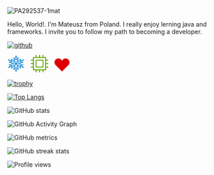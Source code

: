 
![PA292537-1mat](https://user-images.githubusercontent.com/114407960/199791960-9bc6440f-ad57-4154-8868-81f9d3d8ea40.jpg)

Hello, World!. 
I'm Mateusz from Poland. I really enjoy lerning java and frameworks.
I invite you to follow my path to becoming a developer.

[<img src='https://cdn.jsdelivr.net/npm/simple-icons@3.0.1/icons/github.svg' alt='github' height='40'>](https://github.com/Mateuszsdeveloper)  

<a href='https://archiveprogram.github.com/'><img src='https://raw.githubusercontent.com/acervenky/animated-github-badges/master/assets/acbadge.gif' width='40' height='40'></a> <a href='https://docs.github.com/en/developers'><img src='https://raw.githubusercontent.com/acervenky/animated-github-badges/master/assets/devbadge.gif' width='40' height='40'></a> <a href='https://docs.github.com/en/github/supporting-the-open-source-community-with-github-sponsors'><img src='https://raw.githubusercontent.com/acervenky/animated-github-badges/master/assets/sponsorbadge.gif' width='35' height='35'></a> 

[![trophy](https://github-profile-trophy.vercel.app/?username=Mateuszsdeveloper)](https://github.com/ryo-ma/github-profile-trophy)

[![Top Langs](https://github-readme-stats.vercel.app/api/top-langs/?username=Mateuszsdeveloper)](https://github.com/anuraghazra/github-readme-stats)

![GitHub stats](https://github-readme-stats.vercel.app/api?username=Mateuszsdeveloper&show_icons=true&count_private=true)  

![GitHub Activity Graph](https://activity-graph.herokuapp.com/graph?username=Mateuszsdeveloper)  

![GitHub metrics](https://metrics.lecoq.io/Mateuszsdeveloper)  

![GitHub streak stats](https://github-readme-streak-stats.herokuapp.com/?user=Mateuszsdeveloper)  

![Profile views](https://gpvc.arturio.dev/Mateuszsdeveloper)  
